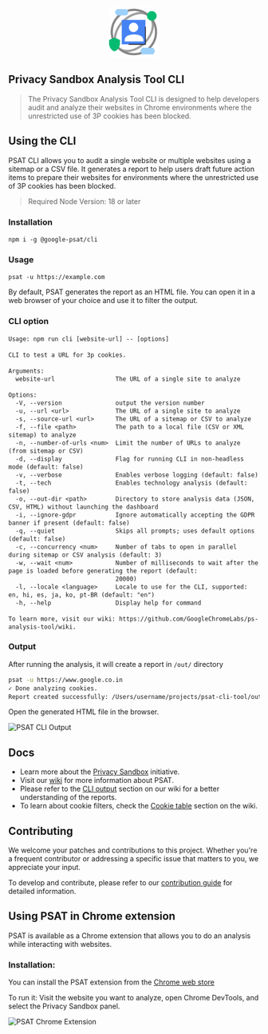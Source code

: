 <p align="center">
<img src="https://raw.githubusercontent.com/GoogleChromeLabs/ps-analysis-tool/main/packages/extension/icons/icon.svg" height="100" width="100">
</p>

## Privacy Sandbox Analysis Tool CLI

>The Privacy Sandbox Analysis Tool CLI is designed to help developers audit and analyze their websites in Chrome environments where the unrestricted use of 3P cookies has been blocked.


## Using the CLI

PSAT CLI allows you to audit a single website or multiple websites using a sitemap or a CSV file. It generates a report to help users draft future action items to prepare their websites for environments where the unrestricted use of 3P cookies has been blocked.

> Required Node Version: 18 or later


### Installation

```
npm i -g @google-psat/cli
```

### Usage

```
psat -u https://example.com
```


By default, PSAT generates the report as an HTML file. You can open it in a web browser of your choice and use it to filter the output.

### CLI option

```                                   
Usage: npm run cli [website-url] -- [options]

CLI to test a URL for 3p cookies.

Arguments:
  website-url                 The URL of a single site to analyze

Options:
  -V, --version               output the version number
  -u, --url <url>             The URL of a single site to analyze
  -s, --source-url <url>      The URL of a sitemap or CSV to analyze
  -f, --file <path>           The path to a local file (CSV or XML sitemap) to analyze
  -n, --number-of-urls <num>  Limit the number of URLs to analyze (from sitemap or CSV)
  -d, --display               Flag for running CLI in non-headless mode (default: false)
  -v, --verbose               Enables verbose logging (default: false)
  -t, --tech                  Enables technology analysis (default: false)
  -o, --out-dir <path>        Directory to store analysis data (JSON, CSV, HTML) without launching the dashboard
  -i, --ignore-gdpr           Ignore automatically accepting the GDPR banner if present (default: false)
  -q, --quiet                 Skips all prompts; uses default options (default: false)
  -c, --concurrency <num>     Number of tabs to open in parallel during sitemap or CSV analysis (default: 3)
  -w, --wait <num>            Number of milliseconds to wait after the page is loaded before generating the report (default:
                              20000)
  -l, --locale <language>     Locale to use for the CLI, supported: en, hi, es, ja, ko, pt-BR (default: "en")
  -h, --help                  Display help for command

To learn more, visit our wiki: https://github.com/GoogleChromeLabs/ps-analysis-tool/wiki.
```

### Output
After running the analysis, it will create a report in `/out/` directory
```bash
psat -u https://www.google.co.in
✓ Done analyzing cookies.
Report created successfully: /Users/username/projects/psat-cli-tool/out/www-google-co-in/report_2024-07-31_14-41-27.html
```

Open the generated HTML file in the browser.

![PSAT CLI Output](https://s3.amazonaws.com/i.snag.gy/Dyzq6N.jpg)

## Docs

- Learn more about the [Privacy Sandbox](https://privacysandbox.com/) initiative.
- Visit our [wiki](https://github.com/GoogleChromeLabs/ps-analysis-tool/wiki/) for more information about PSAT.
- Please refer to the [CLI output](https://github.com/GoogleChromeLabs/ps-analysis-tool/wiki/PSAT-Command-Line-Interface#cli-output) section on our wiki for a better understanding of the reports.
- To learn about cookie filters, check the [Cookie table](https://github.com/GoogleChromeLabs/ps-analysis-tool/wiki/Cookies-Table) section on the wiki.


## Contributing
We welcome your patches and contributions to this project. Whether you're a frequent contributor or addressing a specific issue that matters to you, we appreciate your input.

To develop and contribute, please refer to our [contribution guide](https://github.com/GoogleChromeLabs/ps-analysis-tool/blob/main/docs/CONTRIBUTING.md) for detailed information.


## Using PSAT in Chrome extension

PSAT is available as a Chrome extension that allows you to do an analysis while interacting with websites.

### Installation: 

You can install the PSAT extension from the [Chrome web store](https://chromewebstore.google.com/detail/privacy-sandbox-analysis/ehbnpceebmgpanbbfckhoefhdibijkef)

To run it: Visit the website you want to analyze, open Chrome DevTools, and select the Privacy Sandbox panel.

![PSAT Chrome Extension](https://s3.amazonaws.com/i.snag.gy/OcCl5i.jpg)